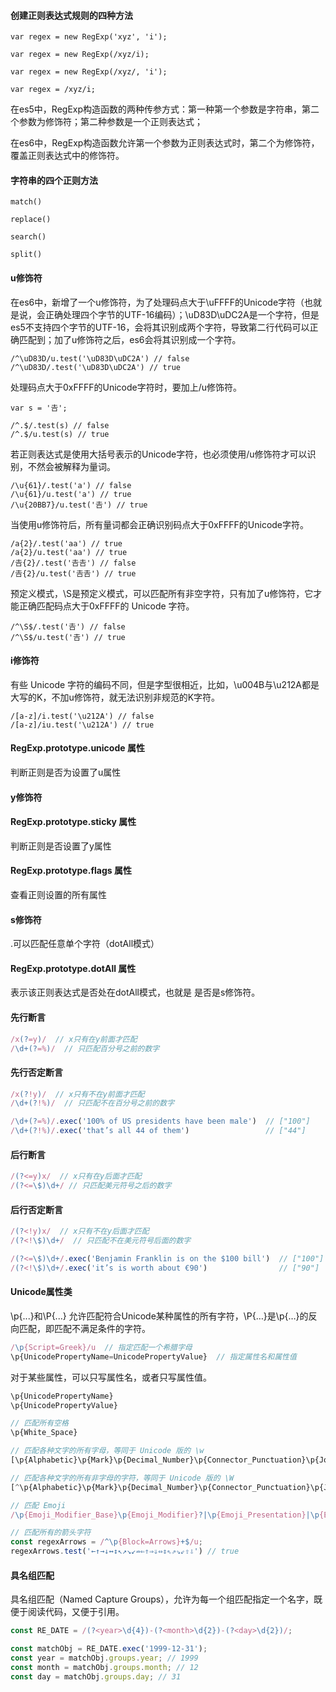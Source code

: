 #### 创建正则表达式规则的四种方法

```
var regex = new RegExp('xyz', 'i');

var regex = new RegExp(/xyz/i);

var regex = new RegExp(/xyz/, 'i');

var regex = /xyz/i;
```

在es5中，RegExp构造函数的两种传参方式：第一种第一个参数是字符串，第二个参数为修饰符；第二种参数是一个正则表达式；

在es6中，RegExp构造函数允许第一个参数为正则表达式时，第二个为修饰符，覆盖正则表达式中的修饰符。

#### 字符串的四个正则方法

```
match()

replace()

search()

split()

```
#### u修饰符

在es6中，新增了一个u修饰符，为了处理码点大于\uFFFF的Unicode字符（也就是说，会正确处理四个字节的UTF-16编码）；\uD83D\uDC2A是一个字符，但是es5不支持四个字节的UTF-16，会将其识别成两个字符，导致第二行代码可以正确匹配到；加了u修饰符之后，es6会将其识别成一个字符。

```
/^\uD83D/u.test('\uD83D\uDC2A') // false
/^\uD83D/.test('\uD83D\uDC2A') // true
```

处理码点大于0xFFFF的Unicode字符时，要加上/u修饰符。

```
var s = '𠮷';

/^.$/.test(s) // false
/^.$/u.test(s) // true
```

若正则表达式是使用大括号表示的Unicode字符，也必须使用/u修饰符才可以识别，不然会被解释为量词。

```
/\u{61}/.test('a') // false
/\u{61}/u.test('a') // true
/\u{20BB7}/u.test('𠮷') // true
```

当使用u修饰符后，所有量词都会正确识别码点大于0xFFFF的Unicode字符。

```
/a{2}/.test('aa') // true
/a{2}/u.test('aa') // true
/𠮷{2}/.test('𠮷𠮷') // false
/𠮷{2}/u.test('𠮷𠮷') // true
```

预定义模式，\S是预定义模式，可以匹配所有非空字符，只有加了u修饰符，它才能正确匹配码点大于0xFFFF的 Unicode 字符。

```
/^\S$/.test('𠮷') // false
/^\S$/u.test('𠮷') // true
```

#### i修饰符

有些 Unicode 字符的编码不同，但是字型很相近，比如，\u004B与\u212A都是大写的K，不加u修饰符，就无法识别非规范的K字符。

```
/[a-z]/i.test('\u212A') // false
/[a-z]/iu.test('\u212A') // true
```

#### RegExp.prototype.unicode 属性

判断正则是否为设置了u属性

  

#### y修饰符

#### RegExp.prototype.sticky 属性

判断正则是否设置了y属性

  

#### RegExp.prototype.flags 属性

查看正则设置的所有属性

  

#### s修饰符

.可以匹配任意单个字符（dotAll模式）

  

#### RegExp.prototype.dotAll 属性

表示该正则表达式是否处在dotAll模式，也就是 是否是s修饰符。

#### 先行断言

```javascript
/x(?=y)/  // x只有在y前面才匹配
/\d+(?=%)/  // 只匹配百分号之前的数字
```

#### 先行否定断言

```javascript
/x(?!y)/  // x只有不在y前面才匹配
/\d+(?!%)/  // 只匹配不在百分号之前的数字

/\d+(?=%)/.exec('100% of US presidents have been male')  // ["100"]
/\d+(?!%)/.exec('that’s all 44 of them')                 // ["44"]
```

#### 后行断言

```javascript
/(?<=y)x/  // x只有在y后面才匹配
/(?<=\$)\d+/ // 只匹配美元符号之后的数字
```

#### 后行否定断言

```javascript
/(?<!y)x/  // x只有不在y后面才匹配
/(?<!\$)\d+/  // 只匹配不在美元符号后面的数字

/(?<=\$)\d+/.exec('Benjamin Franklin is on the $100 bill')  // ["100"]
/(?<!\$)\d+/.exec('it’s is worth about €90')                // ["90"]

```
#### Unicode属性类

\p\{...\}和\P\{...\} 允许匹配符合Unicode某种属性的所有字符，\P\{…\}是\p\{…\}的反向匹配，即匹配不满足条件的字符。

```javascript
/\p{Script=Greek}/u  // 指定匹配一个希腊字母
\p{UnicodePropertyName=UnicodePropertyValue}  // 指定属性名和属性值

```

对于某些属性，可以只写属性名，或者只写属性值。

```javascript
\p{UnicodePropertyName}
\p{UnicodePropertyValue}

// 匹配所有空格
\p{White_Space}

// 匹配各种文字的所有字母，等同于 Unicode 版的 \w
[\p{Alphabetic}\p{Mark}\p{Decimal_Number}\p{Connector_Punctuation}\p{Join_Control}]

// 匹配各种文字的所有非字母的字符，等同于 Unicode 版的 \W
[^\p{Alphabetic}\p{Mark}\p{Decimal_Number}\p{Connector_Punctuation}\p{Join_Control}]

// 匹配 Emoji
/\p{Emoji_Modifier_Base}\p{Emoji_Modifier}?|\p{Emoji_Presentation}|\p{Emoji}\uFE0F/gu

// 匹配所有的箭头字符
const regexArrows = /^\p{Block=Arrows}+$/u;
regexArrows.test('←↑→↓↔↕↖↗↘↙⇏⇐⇑⇒⇓⇔⇕⇖⇗⇘⇙⇧⇩') // true
```

#### 具名组匹配

具名组匹配（Named Capture Groups），允许为每一个组匹配指定一个名字，既便于阅读代码，又便于引用。

```javascript
const RE_DATE = /(?<year>\d{4})-(?<month>\d{2})-(?<day>\d{2})/;

const matchObj = RE_DATE.exec('1999-12-31');
const year = matchObj.groups.year; // 1999
const month = matchObj.groups.month; // 12
const day = matchObj.groups.day; // 31
```